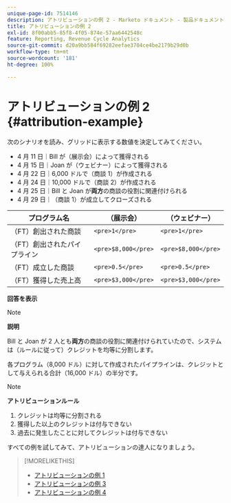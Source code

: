 ```yaml
---
unique-page-id: 7514146
description: アトリビューションの例 2 - Marketo ドキュメント - 製品ドキュメント
title: アトリビューションの例 2
exl-id: 8f00abb5-85f8-4f05-874e-57aa6442548c
feature: Reporting, Revenue Cycle Analytics
source-git-commit: d20a9bb584f69282eefae3704ce4be2179b29d0b
workflow-type: tm+mt
source-wordcount: '181'
ht-degree: 100%

---
```


# アトリビューションの例 2 {#attribution-example}

次のシナリオを読み、グリッドに表示する数値を決定してみてください。

* 4 月 11 日｜Bill が（展示会）によって獲得される
* 4 月 15 日｜Joan が（ウェビナー）によって獲得される
* 4 月 22 日｜6,000 ドルで（商談 1）が作成される
* 4 月 24 日｜10,000 ドルで（商談 2）が作成される
* 4 月 25 日｜Bill と Joan が&#x200B;**両方**&#x200B;の商談の役割に関連付けられる
* 4 月 29 日｜（商談 1）が成立してクローズされる

| プログラム名 | （展示会） | （ウェビナー） |
|---|---|---|
| （FT）創出された商談 | `<pre>1</pre>` | `<pre>1</pre>` |
| （FT）創出されたパイプライン | `<pre>$8,000</pre>` | `<pre>$8,000</pre>` |
| （FT）成立した商談 | `<pre>0.5</pre>` | `<pre>0.5</pre>` |
| （FT）獲得した売上高 | `<pre>$3,000</pre>` | `<pre>$3,000</pre>` |

**回答を表示**

>[!NOTE]
>
>**説明**
>
>Bill と Joan が 2 人とも&#x200B;**両方**&#x200B;の商談の役割に関連付けられていたので、システムは（ルールに従って）クレジットを均等に分割します。
>
>各プログラム（8,000 ドル）に対して作成されたパイプラインは、クレジットとして与えられる合計（16,000 ドル）の半分です。

>[!NOTE]
>
>**アトリビューションルール**
>
>1. クレジットは均等に分割される
>1. 獲得した以上のクレジットは付与できない
>1. 過去に発生したことに対してクレジットは付与できない

すべての例を試してみて、アトリビューションの達人になりましょう。

>[!MORELIKETHIS]
>
>* [アトリビューションの例 1](/help/marketo/product-docs/reporting/revenue-cycle-analytics/revenue-tools/attribution/attribution-example-1.md)
>* [アトリビューションの例 3](/help/marketo/product-docs/reporting/revenue-cycle-analytics/revenue-tools/attribution/attribution-example-3.md)
>* [アトリビューションの例 4](/help/marketo/product-docs/reporting/revenue-cycle-analytics/revenue-tools/attribution/attribution-example-4.md)
